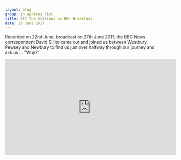 ```yaml
---
layout: blog
group: in_updates_list
title: All The Stations on BBC Breakfast
date: 28 June 2017
---
```

Recorded on 22nd June, broadcast on 27th June 2017, the BBC News correspondent David Sillito came out and joined us between Westbury, Pewsey and Newbury to find us just over halfway through our journey and ask us ... "Why?"

<iframe width="560" height="315" src="https://www.youtube.com/embed/2TP3E0Scyhs" frameborder="0" allowfullscreen></iframe>
